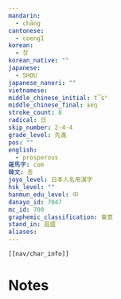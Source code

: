 ```yaml
---
mandarin:
  - chāng
cantonese:
  - coeng1
korean:
  - 창
korean_native: ""
japanese:
  - SHOU
japanese_nanori: ""
vietnamese:
middle_chinese_initial: t͡ɕʰ
middle_chinese_final: ɨɐŋ
stroke_count: 8
radical: 日
skip_number: 2-4-4
grade_level: 先進
pos: ""
english:
  - prosperous
羅馬字: com
韓文: 촘
joyo_level: 日本人名用漢字
hsk_level: ""
hanmun_edu_level: 中
danayo_id: 7047
mc_id: 700
graphemic_classification: 會意
stand_in: 昌盛
aliases:
---
```

```meta-bind-embed
[[nav/char_info]]
```

# Notes
